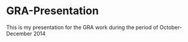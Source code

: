 GRA-Presentation
================

This is my presentation for the GRA work during the period of October-December 2014

